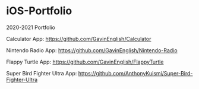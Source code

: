 # iOS-Portfolio
2020-2021 Portfolio

Calculator App: https://github.com/GavinEnglish/Calculator 


Nintendo Radio App: https://github.com/GavinEnglish/Nintendo-Radio


Flappy Turtle App: https://github.com/GavinEnglish/FlappyTurtle


Super Bird Fighter Ultra App: https://github.com/AnthonyKuismi/Super-Bird-Fighter-Ultra
